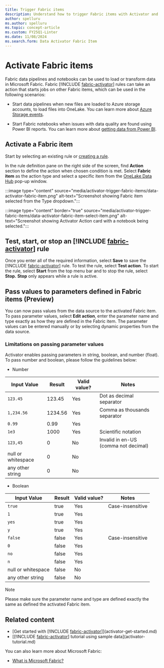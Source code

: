 ```yaml
---
title: Trigger Fabric items
description: Understand how to trigger Fabric items with Activator and automate data loading and transformation processes.
author: spelluru
ms.author: spelluru
ms.topic: concept-article
ms.custom: FY25Q1-Linter
ms.date: 11/08/2024
ms.search.form: Data Activator Fabric Item
---
```


# Activate Fabric items

Fabric data pipelines and notebooks can be used to load or transform data in Microsoft Fabric. Fabric [!INCLUDE [fabric-activator](../includes/fabric-activator.md)] rules can take an action that starts jobs on other Fabric items, which can be used in the following scenarios:

* Start data pipelines when new files are loaded to Azure storage accounts, to load files into OneLake. You can learn more about [Azure Storage events](/azure/storage/blobs/storage-blob-event-overview).

* Start Fabric notebooks when issues with data quality are found using Power BI reports. You can learn more about [getting data from Power BI](activator-get-data-power-bi.md).

## Activate a Fabric item

Start by selecting an existing rule or [creating a rule](activator-create-activators.md).

In the rule definition pane on the right side of the screen, find **Action** section to define the action when chosen condition is met. Select **Fabric item** as the action type and select a specific item from the [OneLake Data Hub](../../governance/onelake-catalog-overview.md) pop-up window.

:::image type="content" source="media/activator-trigger-fabric-items/data-activator-fabric-item.png" alt-text="Screenshot showing Fabric item selected from the Type dropdown.":::

:::image type="content" border="true" source="media/activator-trigger-fabric-items/data-activator-fabric-item-select-item.png" alt-text="Screenshot showing Activator Action card with a notebook being selected.":::

## Test, start, or stop an [!INCLUDE [fabric-activator](../includes/fabric-activator.md)] rule

Once you enter all of the required information, select **Save** to save the [!INCLUDE [fabric-activator](../includes/fabric-activator.md)] rule. To test the rule, select **Test action**. To start the rule, select **Start** from the top menu bar and to stop the rule, select **Stop.** **Stop** only appears while a rule is active.

## Pass values to parameters defined in Fabric items (Preview)

You can now pass values from the data source to the activated Fabric item. To pass parameter values, select **Edit action**, enter the parameter name and type exactly as how they are defined in the Fabric item. The parameter values can be entered manually or by selecting dynamic properties from the data source.

### Limitations on passing parameter values

Activator enables passing parameters in string, boolean, and number (float). To pass number and boolean, please follow the guidelines below:

* Number

| Input Value | Result | Valid value? | Notes |
| --- | --- | --- | --- |
| `123.45` | 123.45 | Yes | Dot as decimal separator |	
| `1,234.56` | 1234.56 | Yes | Comma as thousands separator |	
| `0.99` | 0.99 | Yes |  |	
| `1e3` | 1000 | Yes | Scientific notation |	
| `123,45` | 0 | No | Invalid in en-US (comma not decimal) |	
| null or whitespace | 0 | No |  |	
| any other string | 0 | No |  |	
			
* Boolean

| Input Value | Result | Valid value? | Notes |
| --- | --- | --- | --- |
| `true` | true | Yes | Case-insensitive |	
| `1` | true | Yes |  |	
| `yes` | true | Yes |  |	
| `y` | true | Yes |  |	
| `false` | false | Yes | Case-insensitive |	
| `0` | false | Yes |  |	
| `no` | false | Yes |  |	
| `n` | false | Yes |  |	
| null or whitespace | false | No |  |	
| any other string | false | No |  |	



> [!NOTE]
> Please make sure the parameter name and type are defined exactly the same as defined the activated Fabric item.


## Related content

* [Get started with [!INCLUDE [fabric-activator](../includes/fabric-activator.md)]](activator-get-started.md)
* [[!INCLUDE [fabric-activator](../includes/fabric-activator.md)] tutorial using sample data](activator-tutorial.md)

You can also learn more about Microsoft Fabric:

* [What is Microsoft Fabric?](../../fundamentals/microsoft-fabric-overview.md)
